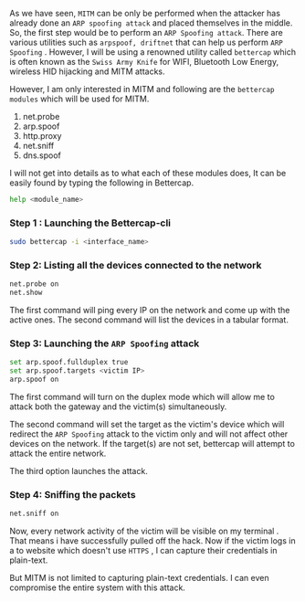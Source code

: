 
As we have seen, `MITM` can be only be performed when the attacker has already done an `ARP spoofing attack` and placed themselves in the middle. So, the first step would be to perform an `ARP Spoofing attack`.
There are various utilities such as `arpspoof, driftnet` that can help us perform `ARP Spoofing` . However, I will be using a renowned utility called `bettercap` which is often known as the `Swiss Army Knife` for WIFI, Bluetooth Low Energy, wireless HID hijacking and MITM attacks.

However, I am only interested in MITM and following are the `bettercap modules` which will be used for MITM.
 
1. net.probe
2. arp.spoof
3. http.proxy
4. net.sniff
5. dns.spoof


I will not get into details as to what each of these modules does, It can be easily found by typing  the following in Bettercap.
```bash
help <module_name>
```

### Step 1 : Launching the Bettercap-cli

 
```bash
sudo bettercap -i <interface_name>
```

### Step 2: Listing all the devices connected to the network 


```bash
net.probe on
net.show
```

The first command will ping every IP on the network and come up with the active ones.
The second command will list the devices in a tabular format.

### Step 3: Launching the `ARP Spoofing` attack 


```bash
set arp.spoof.fullduplex true
set arp.spoof.targets <victim IP>
arp.spoof on
```

The first command will turn on the duplex mode  which will allow me to attack both the gateway and the victim(s) simultaneously.

The second command will set the target as the victim's device which will redirect  the `ARP Spoofing` attack to the victim only and will not affect other devices on the network. If the target(s) are not set, bettercap will attempt to attack the entire network.

The third option launches the attack.


### Step 4: Sniffing the packets 

```bash
net.sniff on
```
Now, every network activity of the victim will be visible on my terminal .  That means i have successfully pulled off the hack. Now if the victim logs in a to website which doesn't use `HTTPS` , I can capture their credentials in plain-text.

But MITM is not limited to capturing plain-text credentials. I can even compromise the entire system with this attack.






